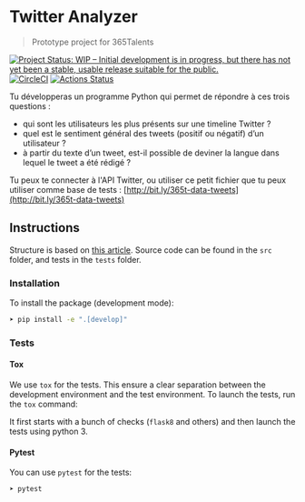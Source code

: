 # Twitter Analyzer

> Prototype project for 365Talents

[![Project Status: WIP – Initial development is in progress, but there has not yet been a stable, usable release suitable for the public.](https://www.repostatus.org/badges/latest/wip.svg)](https://www.repostatus.org/#wip)
[![CircleCI](https://img.shields.io/circleci/build/github/yoyonel/365talents_twitter_analyzer/develop.svg?token=885581712496df0fba04b76a04b1f6284cba5fb4)](https://circleci.com/gh/yoyonel/365talents_twitter_analyzer/tree/develop)
[![Actions Status](https://github.com/yoyonel/365talents_twitter_analyzer/workflows/Python%20package/badge.svg)](https://github.com/yoyonel/365talents_twitter_analyzer/actions)
<!-- [![Build Status](https://travis-ci.com/yoyonel/forcity_trasherbot.svg?branch=master)](https://travis-ci.com/yoyonel/forcity_trasherbot) -->

Tu développeras un programme Python qui permet de répondre à ces trois questions :
- qui sont les utilisateurs les plus présents sur une timeline Twitter ?
- quel est le sentiment général des tweets (positif ou négatif) d’un utilisateur ?
- à partir du texte d’un tweet, est-il possible de deviner la langue dans lequel le 
tweet a été rédigé ?
 
Tu peux te connecter à l'API Twitter, 
ou utiliser ce petit fichier que tu peux utiliser comme base de tests : [http://bit.ly/365t-data-tweets](http://bit.ly/365t-data-tweets)


## Instructions

Structure is based on [this article](https://blog.ionelmc.ro/2014/05/25/python-packaging/#the-structure). Source code can be found in the `src` folder, and tests in the `tests` folder.

### Installation

To install the package (development mode):

```bash
➤ pip install -e ".[develop]"
```

### Tests

#### Tox
We use `tox` for the tests. This ensure a clear separation between the development environment and the test environment.
To launch the tests, run the `tox` command:

It first starts with a bunch of checks (`flask8` and others) and then launch the tests using python 3.

#### Pytest
You can use `pytest` for the tests:
```bash
➤ pytest
```
